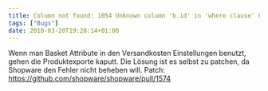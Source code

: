 ```yaml
---
title: Column not found: 1054 Unknown column 'b.id' in 'where clause' Produktexport
tags: ["Bugs"]
date: 2018-03-20T19:28:14+01:00
---
```


Wenn man Basket Attribute in den Versandkosten Einstellungen benutzt, gehen die Produktexporte kaputt. Die Lösung ist es selbst zu patchen, da Shopware den Fehler nicht beheben will. Patch: https://github.com/shopware/shopware/pull/1574

